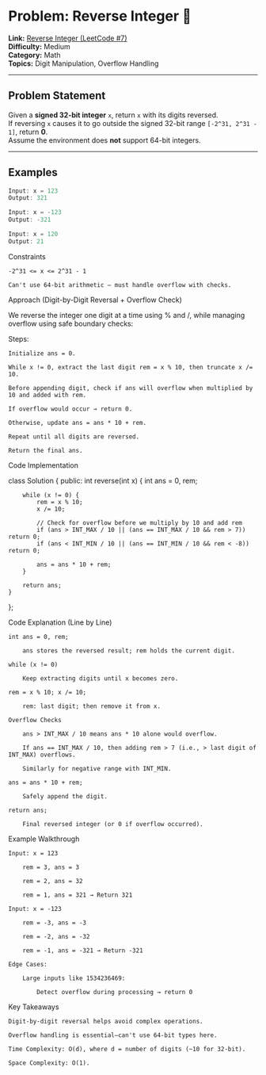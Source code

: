 # Problem: Reverse Integer 🔄  
**Link:** [Reverse Integer (LeetCode #7)](https://leetcode.com/problems/reverse-integer/)  
**Difficulty:** Medium  
**Category:** Math  
**Topics:** Digit Manipulation, Overflow Handling  

---

##  Problem Statement  
Given a **signed 32-bit integer** `x`, return `x` with its digits reversed.  
If reversing `x` causes it to go outside the signed 32-bit range `[-2^31, 2^31 - 1]`, return **0**.  
Assume the environment does **not** support 64-bit integers.

---

##  Examples  

```cpp
Input: x = 123
Output: 321

Input: x = -123
Output: -321

Input: x = 120
Output: 21
```
Constraints

    -2^31 <= x <= 2^31 - 1

    Can't use 64-bit arithmetic — must handle overflow with checks.

Approach (Digit-by-Digit Reversal + Overflow Check)

We reverse the integer one digit at a time using % and /, while managing overflow using safe boundary checks:

Steps:

    Initialize ans = 0.

    While x != 0, extract the last digit rem = x % 10, then truncate x /= 10.

    Before appending digit, check if ans will overflow when multiplied by 10 and added with rem.

    If overflow would occur → return 0.

    Otherwise, update ans = ans * 10 + rem.

    Repeat until all digits are reversed.

    Return the final ans.

Code Implementation

class Solution {
public:
    int reverse(int x) {
        int ans = 0, rem;

        while (x != 0) {
            rem = x % 10;
            x /= 10;

            // Check for overflow before we multiply by 10 and add rem
            if (ans > INT_MAX / 10 || (ans == INT_MAX / 10 && rem > 7)) return 0;
            if (ans < INT_MIN / 10 || (ans == INT_MIN / 10 && rem < -8)) return 0;

            ans = ans * 10 + rem;
        }

        return ans;
    }
};

Code Explanation (Line by Line)

    int ans = 0, rem;

        ans stores the reversed result; rem holds the current digit.

    while (x != 0)

        Keep extracting digits until x becomes zero.

    rem = x % 10; x /= 10;

        rem: last digit; then remove it from x.

    Overflow Checks

        ans > INT_MAX / 10 means ans * 10 alone would overflow.

        If ans == INT_MAX / 10, then adding rem > 7 (i.e., > last digit of INT_MAX) overflows.

        Similarly for negative range with INT_MIN.

    ans = ans * 10 + rem;

        Safely append the digit.

    return ans;

        Final reversed integer (or 0 if overflow occurred).

Example Walkthrough

    Input: x = 123

        rem = 3, ans = 3

        rem = 2, ans = 32

        rem = 1, ans = 321 → Return 321

    Input: x = -123

        rem = -3, ans = -3

        rem = -2, ans = -32

        rem = -1, ans = -321 → Return -321

    Edge Cases:

        Large inputs like 1534236469:

            Detect overflow during processing → return 0

Key Takeaways

    Digit-by-digit reversal helps avoid complex operations.

    Overflow handling is essential—can't use 64-bit types here.

    Time Complexity: O(d), where d = number of digits (~10 for 32-bit).

    Space Complexity: O(1).
